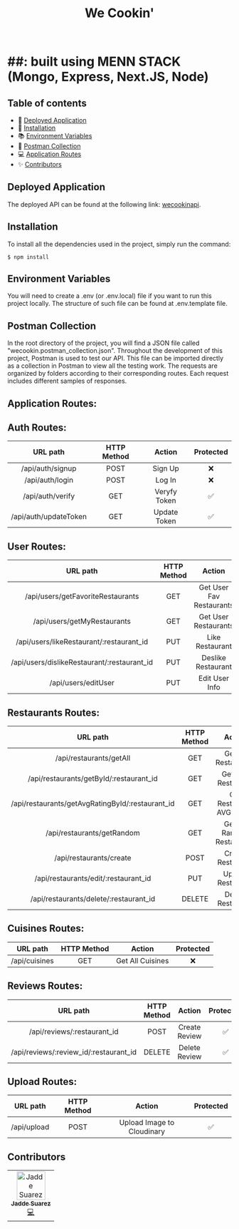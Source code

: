 <h1 align="center">We Cookin'</h1>
<br />

# ##: built using MENN STACK (Mongo, Express, Next.JS, Node)

## Table of contents

- 🚀 [Deployed Application](#deployed-application)
- 📖 [Installation](#installation)
- 📚 [Environment Variables](#environment-variables)
- 📍 [Postman Collection](#postman-collection)
- 💻 [Application Routes](#application-routes)
- ✨ [Contributors](#contributors)

## Deployed Application

The deployed API can be found at the following link: [wecookinapi](https://cook.fly.dev/).

## Installation

To install all the dependencies used in the project, simply run the command:

```
$ npm install
```

## Environment Variables

You will need to create a .env (or .env.local) file if you want to run this project locally. The structure of such file can be found at .env.template file.

## Postman Collection

In the root directory of the project, you will find a JSON file called "wecookin.postman_collection.json". Throughout the development of this project, Postman is used to test our API. This file can be imported directly as a collection in Postman to view all the testing work. The requests are organized by folders according to their corresponding routes. Each request includes different samples of responses.

## Application Routes:

## **Auth Routes**:

|       URL path        | HTTP Method |    Action    | Protected |
| :-------------------: | :---------: | :----------: | :-------: |
|   /api/auth/signup    |    POST     |   Sign Up    |    ❌     |
|    /api/auth/login    |    POST     |    Log In    |    ❌     |
|   /api/auth/verify    |     GET     | Veryfy Token |    ✅     |
| /api/auth/updateToken |     GET     | Update Token |    ✅     |

## **User Routes**:

|                  URL path                   | HTTP Method |          Action          | Protected |
| :-----------------------------------------: | :---------: | :----------------------: | :-------: |
|      /api/users/getFavoriteRestaurants      |     GET     | Get User Fav Restaurants |    ✅     |
|         /api/users/getMyRestaurants         |     GET     |   Get User Restaurants   |    ✅     |
|  /api/users/likeRestaurant/:restaurant_id   |     PUT     |     Like Restaurant      |    ✅     |
| /api/users/dislikeRestaurant/:restaurant_id |     PUT     |    Deslike Restaurant    |    ✅     |
|             /api/users/editUser             |     PUT     |      Edit User Info      |    ✅     |

## **Restaurants Routes**:

|                     URL path                     | HTTP Method |          Action           | Protected |
| :----------------------------------------------: | :---------: | :-----------------------: | :-------: |
|             /api/restaurants/getAll              |     GET     |    Get All Restaurants    |    ❌     |
|     /api/restaurants/getById/:restaurant_id      |     GET     |    Get One Restaurant     |    ❌     |
| /api/restaurants/getAvgRatingById/:restaurant_id |     GET     | Get Restaurant AVG Rating |    ❌     |
|            /api/restaurants/getRandom            |     GET     | Get 10 Random Restaurants |    ❌     |
|             /api/restaurants/create              |    POST     |     Create Restaurant     |    ✅     |
|       /api/restaurants/edit/:restaurant_id       |     PUT     |     Update Restaurant     |    ✅     |
|      /api/restaurants/delete/:restaurant_id      |   DELETE    |     Delete Restaurant     |    ✅     |

## **Cuisines Routes**:

|    URL path    | HTTP Method |      Action      | Protected |
| :------------: | :---------: | :--------------: | :-------: |
| /api/cuisines  |     GET     | Get All Cuisines |    ❌     |

## **Reviews Routes**:

|                URL path                | HTTP Method |    Action     | Protected |
| :------------------------------------: | :---------: | :-----------: | :-------: |
|      /api/reviews/:restaurant_id       |    POST     | Create Review |    ✅     |
| /api/reviews/:review_id/:restaurant_id |   DELETE    | Delete Review |    ✅     |

## **Upload Routes**:

|  URL path   | HTTP Method |           Action           | Protected |
| :---------: | :---------: | :------------------------: | :-------: |
| /api/upload |    POST     | Upload Image to Cloudinary |    ✅     |

## Contributors

<table>
  <tbody>
    <tr>
      <td align="center"><a href="https://github.com/jaddesuarez"><img src="https://avatars.githubusercontent.com/u/114647907?v=4" width="64px;" alt="Jadde Suarez"/><br /><sub><b>Jadde Suarez</b></sub></a><br /><a href="https://www.linkedin.com/in/jaddesuarez/" title="Code">💻</a></td>
    </tr>
  </tbody>
</table>
